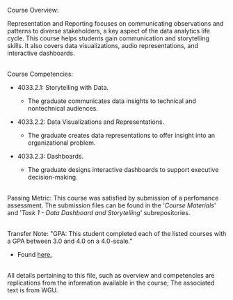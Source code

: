Course Overview:

Representation and Reporting focuses on communicating observations and patterns to diverse stakeholders, a key aspect of the data analytics life cycle. This course helps students gain communication and storytelling skills. It also covers data visualizations, audio representations, and interactive dashboards.
<br/><br />

Course Competencies:

- 4033.2.1: Storytelling with Data.
	- The graduate communicates data insights to technical and nontechnical audiences.

- 4033.2.2: Data Visualizations and Representations.
	- The graduate creates data representations to offer insight into an organizational problem.

- 4033.2.3: Dashboards.
	- The graduate designs interactive dashboards to support executive decision-making.
<br /><br />

Passing Metric:
This course was satisfied by submission of a perfomance assessment. The submission files can be found in the '*Course Materials*' and '*Task 1 - Data Dashboard and Storytelling*' subrepositories.
<br /><br />

Transfer Note:
"GPA: This student completed each of the listed courses with a GPA between 3.0 and 4.0 on a 4.0-scale."
- Found [here.](https://www.wgu.edu/admissions/transfers.html)
<br /><br />

All details pertaining to this file, such as overview and competencies are replications from the information available in the course; The associated text is from WGU.